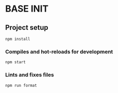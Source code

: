 # BASE INIT

## Project setup

```
npm install
```

### Compiles and hot-reloads for development

```
npm start
```

### Lints and fixes files

```
npm run format
```
